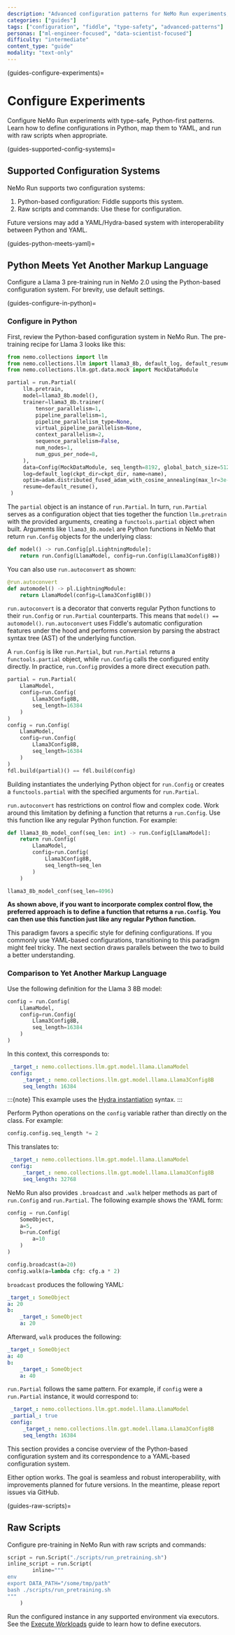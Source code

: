 ```yaml
---
description: "Advanced configuration patterns for NeMo Run experiments, focusing on type-safe configurations and complex parameter management for AI developers."
categories: ["guides"]
tags: ["configuration", "fiddle", "type-safety", "advanced-patterns"]
personas: ["ml-engineer-focused", "data-scientist-focused"]
difficulty: "intermediate"
content_type: "guide"
modality: "text-only"
---
```


(guides-configure-experiments)=
# Configure Experiments

Configure NeMo Run experiments with type-safe, Python-first patterns. Learn how to define configurations in Python, map them to YAML, and run with raw scripts when appropriate.

(guides-supported-config-systems)=
## Supported Configuration Systems

NeMo Run supports two configuration systems:

1. Python-based configuration: Fiddle supports this system.
2. Raw scripts and commands: Use these for configuration.

Future versions may add a YAML/Hydra-based system with interoperability between Python and YAML.

(guides-python-meets-yaml)=
## Python Meets Yet Another Markup Language

Configure a Llama 3 pre-training run in NeMo 2.0 using the Python-based configuration system. For brevity, use default settings.

(guides-configure-in-python)=
### Configure in Python

First, review the Python-based configuration system in NeMo Run. The pre-training recipe for Llama 3 looks like this:

```python
from nemo.collections import llm
from nemo.collections.llm import llama3_8b, default_log, default_resume, adam
from nemo.collections.llm.gpt.data.mock import MockDataModule

partial = run.Partial(
     llm.pretrain,
     model=llama3_8b.model(),
     trainer=llama3_8b.trainer(
         tensor_parallelism=1,
         pipeline_parallelism=1,
         pipeline_parallelism_type=None,
         virtual_pipeline_parallelism=None,
         context_parallelism=2,
         sequence_parallelism=False,
         num_nodes=1,
         num_gpus_per_node=8,
     ),
     data=Config(MockDataModule, seq_length=8192, global_batch_size=512, micro_batch_size=1),
     log=default_log(ckpt_dir=ckpt_dir, name=name),
     optim=adam.distributed_fused_adam_with_cosine_annealing(max_lr=3e-4),
     resume=default_resume(),
 )
```

The `partial` object is an instance of `run.Partial`. In turn, `run.Partial` serves as a configuration object that ties together the function `llm.pretrain` with the provided arguments, creating a `functools.partial` object when built. Arguments like `llama3_8b.model` are Python functions in NeMo that return `run.Config` objects for the underlying class:

```python
def model() -> run.Config[pl.LightningModule]:
    return run.Config(LlamaModel, config=run.Config(Llama3Config8B))
```

You can also use `run.autoconvert` as shown:

```python
@run.autoconvert
def automodel() -> pl.LightningModule:
    return LlamaModel(config=Llama3Config8B())
```

`run.autoconvert` is a decorator that converts regular Python functions to their `run.Config` or `run.Partial` counterparts. This means that `model() == automodel()`. `run.autoconvert` uses Fiddle's automatic configuration features under the hood and performs conversion by parsing the abstract syntax tree (AST) of the underlying function.

A `run.Config` is like `run.Partial`, but `run.Partial` returns a `functools.partial` object, while `run.Config` calls the configured entity directly. In practice, `run.Config` provides a more direct execution path.

```python
partial = run.Partial(
    LlamaModel,
    config=run.Config(
        Llama3Config8B,
        seq_length=16384
    )
)
config = run.Config(
    LlamaModel,
    config=run.Config(
        Llama3Config8B,
        seq_length=16384
    )
)
fdl.build(partial)() == fdl.build(config)
```

Building instantiates the underlying Python object for `run.Config` or creates a `functools.partial` with the specified arguments for `run.Partial`.

`run.autoconvert` has restrictions on control flow and complex code. Work around this limitation by defining a function that returns a `run.Config`. Use this function like any regular Python function. For example:

```python
def llama3_8b_model_conf(seq_len: int) -> run.Config[LlamaModel]:
    return run.Config(
        LlamaModel,
        config=run.Config(
            Llama3Config8B,
            seq_length=seq_len
        )
    )

llama3_8b_model_conf(seq_len=4096)
```

**As shown above, if you want to incorporate complex control flow, the preferred approach is to define a function that returns a `run.Config`. You can then use this function just like any regular Python function.**

This paradigm favors a specific style for defining configurations. If you commonly use YAML-based configurations, transitioning to this paradigm might feel tricky. The next section draws parallels between the two to build a better understanding.

### Comparison to Yet Another Markup Language

Use the following definition for the Llama 3 8B model:

```python
config = run.Config(
    LlamaModel,
    config=run.Config(
        Llama3Config8B,
        seq_length=16384
    )
)
```

In this context, this corresponds to:

```yaml
 _target_: nemo.collections.llm.gpt.model.llama.LlamaModel
 config:
     _target_: nemo.collections.llm.gpt.model.llama.Llama3Config8B
     seq_length: 16384
```

:::{note}
This example uses the [Hydra instantiation](https://hydra.cc/docs/advanced/instantiate_objects/overview/) syntax.
:::

Perform Python operations on the `config` variable rather than directly on the class. For example:

```python
config.config.seq_length *= 2
```

This translates to:

```yaml
 _target_: nemo.collections.llm.gpt.model.llama.LlamaModel
 config:
     _target_: nemo.collections.llm.gpt.model.llama.Llama3Config8B
     seq_length: 32768
```

NeMo Run also provides `.broadcast` and `.walk` helper methods as part of `run.Config` and `run.Partial`. The following example shows the YAML form:

```python
config = run.Config(
    SomeObject,
    a=5,
    b=run.Config(
        a=10
    )
)

config.broadcast(a=20)
config.walk(a=lambda cfg: cfg.a * 2)
```

`broadcast` produces the following YAML:

```yaml
_target_: SomeObject
a: 20
b:
    _target_: SomeObject
    a: 20
```

Afterward, `walk` produces the following:

```yaml
_target_: SomeObject
a: 40
b:
    _target_: SomeObject
    a: 40
```

`run.Partial` follows the same pattern. For example, if `config` were a `run.Partial` instance, it would correspond to:

```yaml
 _target_: nemo.collections.llm.gpt.model.llama.LlamaModel
 _partial_: true
 config:
     _target_: nemo.collections.llm.gpt.model.llama.Llama3Config8B
     seq_length: 16384
```

This section provides a concise overview of the Python-based configuration system and its correspondence to a YAML-based configuration system.

Either option works. The goal is seamless and robust interoperability, with improvements planned for future versions. In the meantime, please report issues via GitHub.

(guides-raw-scripts)=
## Raw Scripts

Configure pre-training in NeMo Run with raw scripts and commands:

```python
script = run.Script("./scripts/run_pretraining.sh")
inline_script = run.Script(
        inline="""
env
export DATA_PATH="/some/tmp/path"
bash ./scripts/run_pretraining.sh
"""
    )
```

Run the configured instance in any supported environment via executors.
See the [Execute Workloads](./execution.md) guide to learn how to define executors.
